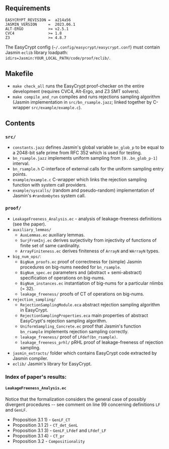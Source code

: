 ## Requirements

```
EASYCRYPT_REVISION =  a214a56
JASMIN_VERSION     =  2023.06.1
ALT-ERGO           >= v2.5.1
CVC4               >= 1.8
Z3                 >= 4.8.7
```

The EasyCrypt config (`~/.config/easycrypt/easycrypt.conf`) must contain Jasmin `eclib` library loadpath: `idirs=Jasmin:YOUR_LOCAL_PATH/code/proof/eclib/`.

## Makefile
* `make check_all` runs the EasyCrypt proof-checker on the entire development (requires CVC4, Alt-Ergo, and Z3 SMT solvers).
* `make compile_and_run` compiles and runs rejections sampling algorithm (Jasmin implementation in `src/bn_rsample.jazz`; linked together by C-wrapper `src/example/example.c`).

## Contents

### `src/`
* `constants.jazz` defines Jasmin's global variable `bn_glob_p` to be equal to a 2048-bit safe prime from RFC 352 which is used for testing.
* `bn_rsample.jazz` implements uniform sampling from `[0..bn_glob_p-1]` interval.
* `bn_rsample.h` C-interface of external calls for the uniform sampling entry points.
* `example/example.c` C-wrapper which links the rejection sampling function with system call providers.
* `example/syscalls/` (random and pseudo-random) implementation of Jasmin's `#randombytes` system call.

### `proof/`
* `LeakageFreeness_Analysis.ec` - analysis of leakage-freeness definitions (see the paper).
* `auxiliary_lemmas/`
   - `AuxLemmas.ec` auxiliary lemmas.
   - `SurjFromInj.ec` derives surjectivity from injectivity of functions of finite set of same cardinality.
   - `ArrayFiniteness.ec` derives finiteness of `ArrayN` and `WArrayN`  types.
* `big_num_ops/`:
   - `BigNum_proofs.ec` proof of correctness for (simple) Jasmin procedures on big-nums needed for `bn_rsample`.
   - `BigNum_spec.ec` parameters and (abstract + semi-abstract) specification of operations on big-nums.
   - `BigNum_instances.ec` instantiation of big-nums for a particular nlimbs (= 32).
   - `leakage_freeness/` proofs of CT of operations on big-nums.
* `rejection_sampling/`
  - `RejectionSamplingModule.eca` abstract rejection sampling algorithm in EasyCrypt.
  - `RejectionSamplingProperties.eca` main properties of abstract EasyCrypt's rejection sampling algorithm.  
  - `UniformSampling_Concrete.ec` proof that Jasmin's function `bn_rsample` implements rejection sampling correctly.
  - `leakage_freeness/` proof of `LFdef(bn_rsample)`.
  - `leakage_freeness_prhl/` pRHL proof of leakage-freeness of rejection sampling.
* `jasmin_extracts/` folder which contains EasyCrypt code extracted by Jasmin compiler.
* `eclib/` Jasmin's library for EasyCrypt.

###  Index of paper's results:

#### `LeakageFreeness_Analysis.ec`

Notice that the formalization considers the general case of possibly divergent procedures -- see comment on line 99 concerning definitions `LF` and `GenLF`.

* Proposition 3.1 1) - `GenLF_CT`
* Proposition 3.1 2) - `CT_det_GenL`
* Proposition 3.1 3) - `GenLF_LFdef` and `LFdef_LF`
* Proposition 3.1 4) - `CT_pr`
* Proposition 3.2 - `Compositionality`
